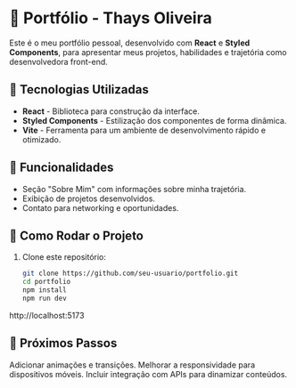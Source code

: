 # 🚀 Portfólio - Thays Oliveira  

Este é o meu portfólio pessoal, desenvolvido com **React** e **Styled Components**, para apresentar meus projetos, habilidades e trajetória como desenvolvedora front-end.  

## 📌 Tecnologias Utilizadas  
- **React** - Biblioteca para construção da interface.  
- **Styled Components** - Estilização dos componentes de forma dinâmica.  
- **Vite** - Ferramenta para um ambiente de desenvolvimento rápido e otimizado.  

## 🎯 Funcionalidades  
- Seção "Sobre Mim" com informações sobre minha trajetória.  
- Exibição de projetos desenvolvidos.  
- Contato para networking e oportunidades.  


## 🚀 Como Rodar o Projeto  
1. Clone este repositório:  
   ```bash
   git clone https://github.com/seu-usuario/portfolio.git
   cd portfolio
   npm install
   npm run dev
http://localhost:5173

## 📌 Próximos Passos
Adicionar animações e transições.
Melhorar a responsividade para dispositivos móveis.
Incluir integração com APIs para dinamizar conteúdos.
